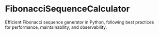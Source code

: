 # FibonacciSequenceCalculator
Efficient Fibonacci sequence generator in Python, following best practices for performance, maintainability, and observability.
